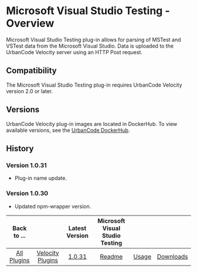 
# Microsoft Visual Studio Testing - Overview

Microsoft Visual Studio Testing plug-in allows for parsing of MSTest and VSTest data from the Microsoft Visual Studio. Data is uploaded to the UrbanCode Velocity server using an HTTP Post request.

## Compatibility

The Microsoft Visual Studio Testing plug-in requires UrbanCode Velocity version 2.0 or later.

## Versions

UrbanCode Velocity plug-in images are located in DockerHub. To view available versions, see the [UrbanCode DockerHub](https://hub.docker.com/r/urbancode/ucv-ext-ucd/tags).

## History

### Version 1.0.31

* Plug-in name update.

### Version 1.0.30
* Updated npm-wrapper version.

|Back to ...||Latest Version|Microsoft Visual Studio Testing |||
| :---: | :---: | :---: | :---: | :---: | :---: |
|[All Plugins](../../index.md)|[Velocity Plugins](../README.md)|[1.0.31](https://github.com/UrbanCode/IBM-UCV-PLUGINS/raw/main/files/ucv-ext-vs-quality/ucv-ext-vs-quality-1.0.31.tar.zip)|[Readme](README.md)|[Usage](usage.md)|[Downloads](downloads.md)|
